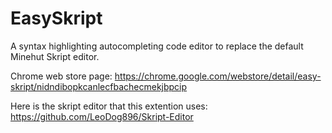# EasySkript
A syntax highlighting autocompleting code editor to replace the default Minehut Skript editor.

Chrome web store page: https://chrome.google.com/webstore/detail/easy-skript/nidndibopkcanlecfbachecmekjbpcip

Here is the skript editor that this extention uses: https://github.com/LeoDog896/Skript-Editor
